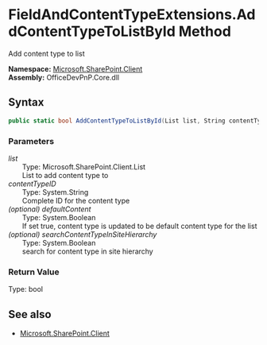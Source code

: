 # FieldAndContentTypeExtensions.AddContentTypeToListById Method  
Add content type to list  

**Namespace:** [Microsoft.SharePoint.Client](Microsoft.SharePoint.Client.md)  
**Assembly:** OfficeDevPnP.Core.dll  
## Syntax
```C#
public static bool AddContentTypeToListById(List list, String contentTypeID, Boolean defaultContent, Boolean searchContentTypeInSiteHierarchy)
```
### Parameters
*list*  
&emsp;&emsp;Type: Microsoft.SharePoint.Client.List  
&emsp;&emsp;List to add content type to  
*contentTypeID*  
&emsp;&emsp;Type: System.String  
&emsp;&emsp;Complete ID for the content type  
*(optional) defaultContent*  
&emsp;&emsp;Type: System.Boolean  
&emsp;&emsp;If set true, content type is updated to be default content type for the list  
*(optional) searchContentTypeInSiteHierarchy*  
&emsp;&emsp;Type: System.Boolean  
&emsp;&emsp;search for content type in site hierarchy  
### Return Value
Type: bool  

## See also
- [Microsoft.SharePoint.Client](Microsoft.SharePoint.Client.md)
